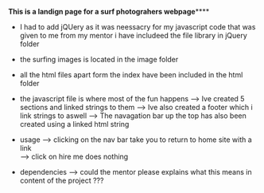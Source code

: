 ********This is a landign page for a surf photograhers webpage************

* I had to add jQUery as it was neessacry for my javascript code that was given 
  to me from my mentor i have includeed the file library in jQuery folder
  
* the surfing images is located in the image folder

* all the html files apart form the index have been included in the 
  html folder 

* the javascript file is where most of the fun happens 
	--> Ive created 5 sections and linked strings to them 
	--> Ive also created a footer which i link strings to aswell
	--> The navagation bar up the top has also been created using a linked html string 

* usage 
	--> clicking on the nav  bar take you to return to home site with a link  
	--> click on hire me does nothing 

* dependencies 
	--> could the mentor please explains what this means in content of the project ???

